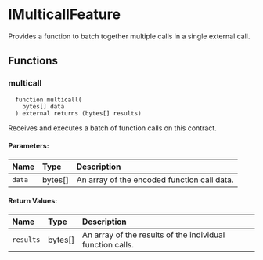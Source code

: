 # IMulticallFeature

Provides a function to batch together multiple calls in a single external call.



## Functions
### multicall
```solidity
  function multicall(
    bytes[] data
  ) external returns (bytes[] results)
``` 
Receives and executes a batch of function calls on this contract.


#### Parameters:
| Name | Type | Description                                                          |
| :--- | :--- | :------------------------------------------------------------------- |
|`data` | bytes[] | An array of the encoded function call data.

#### Return Values:
| Name                           | Type          | Description                                                                  |
| :----------------------------- | :------------ | :--------------------------------------------------------------------------- |
|`results`| bytes[] | An array of the results of the individual function calls.





